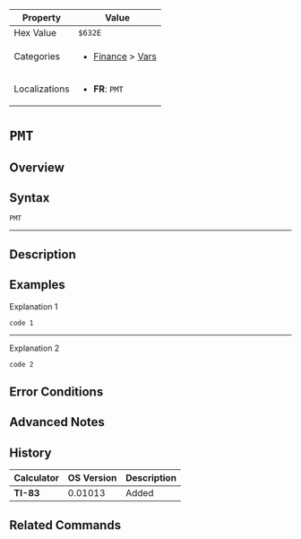 | Property      | Value |
|---------------|-------|
| Hex Value     | `$632E`|
| Categories    | <ul><li>[Finance](<../categories/Finance.md>) > [Vars](<../categories/Finance.md#Vars>)</li></ul> |
| Localizations | <ul><li><b>FR</b>: `PMT`</li></ul> |

# `PMT`

## Overview




## Syntax
`PMT`

<hr>

## Description


## Examples

Explanation 1
```ti-basic
code 1
```
---
Explanation 2
```ti-basic
code 2
```

## Error Conditions


## Advanced Notes


## History
| Calculator | OS Version | Description |
|------------|------------|-------------|
| <b>TI-83</b> | 0.01013 | Added |

## Related Commands

